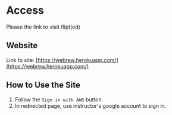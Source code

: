 # Access

Please the link to visit flipt\(ed\)

## Website

Link to site: [https://webrew.herokuapp.com/](https://webrew.herokuapp.com/)

## How to Use the Site

1. Follow the `Sign in with AWS` button
2. In redirected page, use instructor's google account to sign in.

